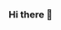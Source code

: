 ### Hi there 👋

<!--
**NavedtheDev/NavedtheDev** is a ✨ _special_ ✨ repository because its `README.md` (this file) appears on your GitHub profile.

Here are some ideas to get you started:

- 🔭 I’m currently working on DevOps
- 🌱 I’m currently learning Cloud 
- 👯 I’m looking to collaborate on ...
- 🤔 I’m looking for help with ...
- 💬 Ask me about DevOps
- 📫 How to reach me: Twitter
- 😄 Pronouns: ...
- ⚡ Fun fact: ...
-->
